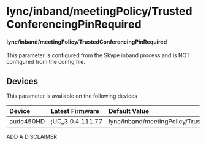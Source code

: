 ﻿---
description: lync/inband/meetingPolicy/TrustedConferencingPinRequired
search:
    keywords: ['lync','inband','meetingPolicy','TrustedConferencingPinRequired']
---

# lync/inband/meetingPolicy/TrustedConferencingPinRequired

#### lync/inband/meetingPolicy/TrustedConferencingPinRequired

This parameter is configured from the Skype inband process and is NOT configured from the config file.



## Devices
This parameter is available on the following devices

| Device | Latest Firmware | Default Value |
|:---|:---|:---|
| audc450HD | ;UC_3.0.4.111.77 | lync/inband/meetingPolicy/TrustedConferencingPinRequired=0 

ADD A DISCLAIMER
